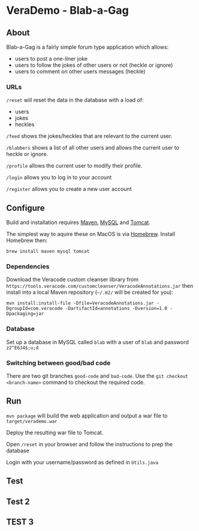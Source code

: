 # VeraDemo - Blab-a-Gag

## About

Blab-a-Gag is a fairly simple forum type application which allows:
 - users to post a one-liner joke
 - users to follow the jokes of other users or not (heckle or ignore)
 - users to comment on other users messages (heckle)
 
### URLs

`/reset` will reset the data in the database with a load of:
 - users
 - jokes
 - heckles
  
`/feed` shows the jokes/heckles that are relevant to the current user.

`/blabbers` shows a list of all other users and allows the current user to heckle or ignore.

`/profile` allows the current user to modify their profile.

`/login` allows you to log in to your account

`/register` allows you to create a new user account
   
## Configure

Build and installation requires [Maven](https://maven.apache.org), [MySQL](https://www.mysql.com/) and [Tomcat](https://tomcat.apache.org/).

The simplest way to aquire these on MacOS is via [Homebrew](http://brew.sh/). Install Homebrew then:

    brew install maven mysql tomcat

### Dependencies

Download the Veracode custom cleanser library from `https://tools.veracode.com/customcleanser/VeracodeAnnotations.jar` then install into a local Maven repository (`~/.m2/` will be created for you):

    mvn install:install-file -Dfile=VeracodeAnnotations.jar -DgroupId=com.veracode -DartifactId=annotations -Dversion=1.0 -Dpackaging=jar

### Database

Set up a database in MySQL called `blab` with a user of `blab` and password `z2^E6J4$;u;d`
 
### Switching between good/bad code

There are two git branches `good-code` and `bad-code`. Use the `git checkout <branch-name>` command to checkout the required code.
 
## Run

`mvn package` will build the web application and output a war file to `target/verademo.war`

Deploy the resulting war file to Tomcat.

Open `/reset` in your browser and follow the instructions to prep the database

Login with your username/password as defined in `Utils.java`

## Test ##
## Test 2 ##
## TEST 3 ##
